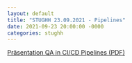 ```yaml
---
layout: default
title: "STUGHH 23.09.2021 - Pipelines"
date: 2021-09-23 20:00:00 -0000
categories: stughh
---
```



[Präsentation QA in CI/CD Pipelines (PDF)](/assets/presentations/2021-09-23-qa-in-ci-cd-pipelines.pdf)
